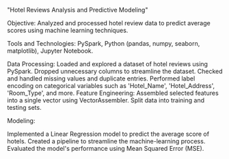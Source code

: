 "Hotel Reviews Analysis and Predictive Modeling"

Objective: Analyzed and processed hotel review data to predict average scores using machine learning techniques.

Tools and Technologies: PySpark, Python (pandas, numpy, seaborn, matplotlib), Jupyter Notebook.

Data Processing:
Loaded and explored a dataset of hotel reviews using PySpark.
Dropped unnecessary columns to streamline the dataset.
Checked and handled missing values and duplicate entries.
Performed label encoding on categorical variables such as 'Hotel_Name', 'Hotel_Address', 'Room_Type', and more.
Feature Engineering:
Assembled selected features into a single vector using VectorAssembler.
Split data into training and testing sets.

Modeling:

Implemented a Linear Regression model to predict the average score of hotels.
Created a pipeline to streamline the machine-learning process.
Evaluated the model's performance using Mean Squared Error (MSE).
